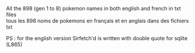 All the 898 (gen 1 to 8) pokemon names in both english and french in txt files  
tous les 898 noms de pokemons en français et en anglais dans des fichiers txt

PS : for the english version Sirfetch'd is written with double quote for sqlite (L865)